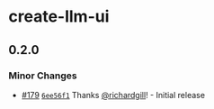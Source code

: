 # create-llm-ui

## 0.2.0

### Minor Changes

- [#179](https://github.com/llm-ui-kit/llm-ui/pull/179) [`6ee56f1`](https://github.com/llm-ui-kit/llm-ui/commit/6ee56f122f77d881f705d57a8ad9f0db5904770e) Thanks [@richardgill](https://github.com/richardgill)! - Initial release
